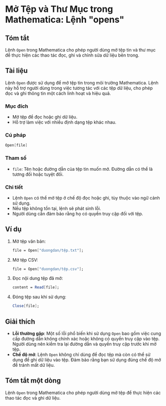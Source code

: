 <!--
Meta Description: # Mở Tệp và Thư Mục trong Mathematica: Lệnh "opens" ## Tóm tắt Lệnh `Open` trong Mathematica cho phép người dùng mở tệp tin và thư mục để thực hiện cá...
Meta Keywords: tệp, mathematica, open, lệnh, đọc
-->

# Mở Tệp và Thư Mục trong Mathematica: Lệnh "opens"

## Tóm tắt
Lệnh `Open` trong Mathematica cho phép người dùng mở tệp tin và thư mục để thực hiện các thao tác đọc, ghi và chỉnh sửa dữ liệu bên trong.

## Tài liệu
Lệnh `Open` được sử dụng để mở tệp tin trong môi trường Mathematica. Lệnh này hỗ trợ người dùng trong việc tương tác với các tệp dữ liệu, cho phép đọc và ghi thông tin một cách linh hoạt và hiệu quả.

### Mục đích
- Mở tệp để đọc hoặc ghi dữ liệu.
- Hỗ trợ làm việc với nhiều định dạng tệp khác nhau.

### Cú pháp
```mathematica
Open[file]
```

### Tham số
- `file`: Tên hoặc đường dẫn của tệp tin muốn mở. Đường dẫn có thể là tương đối hoặc tuyệt đối.

### Chi tiết
- Lệnh `Open` có thể mở tệp ở chế độ đọc hoặc ghi, tùy thuộc vào ngữ cảnh sử dụng.
- Nếu tệp không tồn tại, lệnh sẽ phát sinh lỗi.
- Người dùng cần đảm bảo rằng họ có quyền truy cập đối với tệp.

## Ví dụ
1. Mở tệp văn bản:
   ```mathematica
   file = Open["duongdan/tệp.txt"];
   ```

2. Mở tệp CSV:
   ```mathematica
   file = Open["duongdan/tệp.csv"];
   ```

3. Đọc nội dung tệp đã mở:
   ```mathematica
   content = Read[file];
   ```

4. Đóng tệp sau khi sử dụng:
   ```mathematica
   Close[file];
   ```

## Giải thích
- **Lỗi thường gặp**: Một số lỗi phổ biến khi sử dụng `Open` bao gồm việc cung cấp đường dẫn không chính xác hoặc không có quyền truy cập vào tệp. Người dùng nên kiểm tra lại đường dẫn và quyền truy cập trước khi mở tệp.
- **Chế độ mở**: Lệnh `Open` không chỉ dùng để đọc tệp mà còn có thể sử dụng để ghi dữ liệu vào tệp. Đảm bảo rằng bạn sử dụng đúng chế độ mở để tránh mất dữ liệu.

## Tóm tắt một dòng
Lệnh `Open` trong Mathematica cho phép người dùng mở tệp để thực hiện các thao tác đọc và ghi dữ liệu.